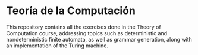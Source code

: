 # Teoría de la Computación

This repository contains all the exercises done in the Theory of Computation course, addressing topics such as deterministic and nondeterministic finite automata, as well as grammar generation, along with an implementation of the Turing machine.
